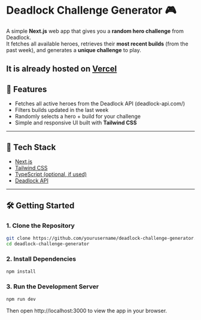 # Deadlock Challenge Generator 🎮

A simple **Next.js** web app that gives you a **random hero challenge** from Deadlock.  
It fetches all available heroes, retrieves their **most recent builds** (from the past week), and generates a **unique challenge** to play.

## It is already hosted on [Vercel](https://deadlockchallenge.vercel.app/)

## 🚀 Features

- Fetches all active heroes from the Deadlock API (deadlock-api.com/)
- Filters builds updated in the last week
- Randomly selects a hero + build for your challenge
- Simple and responsive UI built with **Tailwind CSS**

---

## 🧩 Tech Stack

- [Next.js](https://nextjs.org/)
- [Tailwind CSS](https://tailwindcss.com/)
- [TypeScript (optional, if used)](https://www.typescriptlang.org/)
- [Deadlock API](https://deadlock-api.com/)

---

## 🛠️ Getting Started

### 1. Clone the Repository

```bash
git clone https://github.com/yourusername/deadlock-challenge-generator.git
cd deadlock-challenge-generator
```

### 2. Install Dependencies

```bash
npm install
```

### 3. Run the Development Server

```bash
npm run dev
```

Then open http://localhost:3000
to view the app in your browser.
